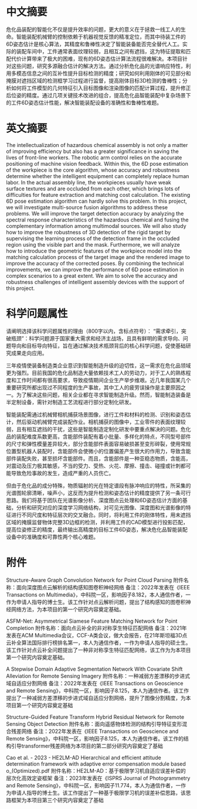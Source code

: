 # 中文摘要

危化品装配的智能化不仅是提升效率的问题，更大的意义在于拯救一线工人的生命。智能装配机械臂的控制依赖于机器视觉反馈的精准定位，而其中待装工件的6D姿态估计是核心算法，其精度和鲁棒性决定了智能装备能否完全替代人工。实际的装配车间中，工件通常表面纹理较弱，且相互之间有遮挡，这为特征提取和匹配代价计算带来了极大的困难，现有的6D姿态估计算法流程很难解决。本项目针对这些问题，研究多源融合估计的解决方法。通过分析危化品的光谱响应特性，利用多模态信息之间的互补性提升目标检测的精度；研究如何利用刚体的可见部分和掩膜对遮挡区域的检测框学习过程进行监督，提高刚体目标3D检测的鲁棒性；分析如何将工件模型的几何特征引入目标图像和渲染图像的匹配计算过程，提升修正后位姿的精度。通过几项关键技术改进的组合，提高危化品智能装配中复杂场景下的工件6D姿态估计性能，解决智能装配设备的准确性和鲁棒性难题。

# 英文摘要

The intellectualization of hazardous chemical assembly is not only a matter of improving efficiency but also has a greater significance in saving the lives of front-line workers. The robotic arm control relies on the accurate positioning of machine vision feedback. Within this, the 6D pose estimation of the workpiece is the core algorithm, whose accuracy and robustness determine whether the intelligent equipment can completely replace human labor. In the actual assembly line, the workpieces usually have weak surface textures and are occluded from each other, which brings lots of difficulties for feature extraction and matching cost calculation. The existing 6D pose estimation algorithm can hardly solve this problem. In this project, we will investigate multi-source fusion algorithms to address these problems. We will improve the target detection accuracy by analyzing the spectral response characteristics of the hazardous chemical and fusing the complementary information among multimodal sources. We will also study how to improve the robustness of 3D detection of the rigid target by supervising the learning process of the detection frame in the occluded region using the visible part and the mask. Furthermore, we will analyze how to introduce the geometric features of the workpiece model into the matching calculation process of the target image and the rendered image to improve the accuracy of the corrected poses. By combining the technical improvements, we can improve the performance of 6D pose estimation in complex scenarios to a great extent. We aim to solve the accuracy and robustness challenges of intelligent assembly devices with the support of this project.




# 科学问题属性
请阐明选择该科学问题属性的理由（800字以内，含标点符号）：
“需求牵引，突破瓶颈”：科学问题源于国家重大需求和经济主战场，且具有鲜明的需求导向、问题导向和目标导向特征，旨在通过解决技术瓶颈背后的核心科学问题，促使基础研究成果走向应用。

三年疫情使装备制造类企业意识到智能制造升级的迫切性，这一需求在危化品领域更为强烈。目前我国的危化品制造大量依赖技术工人的劳动力，对于工人的熟练程度和工作时间都有很高要求，导致疫情期间企业生产举步维艰。近几年我国某几个重要研究所都出现过不同程度的生产事故，其中工人的疲劳误操作是主要原因之一。为了解决这些问题，相关企业都在寻求智能制造升级。然而，智能制造装备是半定制设备，需针对制造工艺流程进行部分定制化研发。

智能装配需通过机械臂相机捕获场景图像，进行工件和材料的检测、识别和姿态估计，然后驱动机械臂完成装配作业。相机捕获的图像中，工业零件的表面纹理较弱，且有相互遮挡的干扰，这些是智能制造定制化研发中要重点解决的问题。危化品的装配难度系数更高，含能部件装配有着小批量、多样化的特点，不同型号部件的尺寸和弹性模量差异较大，部分含能部件表面容易破损甚至变形碎裂，使用常规位置型机器人装配时，含能部件会使微小的位置偏差产生很大的作用力，导致含能部件装配失败，甚至损坏含能部件。而且，含能部件是一种亚稳态物质，含能高，对震动及压力极其敏感，不当的受力、受热、火花、摩擦、撞击、碰撞或针刺都可能导致危险事故的发生，造成严重的人员伤亡。

但由于危化品的成分特殊，物质辐射的光在特定谱段有脉冲响应的特性，所采集的光谱图轮廓清晰，噪声小，这反而为提升检测和姿态估计的精度提供了另一条可行思路。我们将基于团队在光谱影像分析、深度图点云处理和6D姿态估计方面的基础，分析和研究对应的深度学习网络结构，对可见光图像、深度图和光谱影像的特征进行不同尺度和特征层次的交叉融合。同时，将利用工件的刚体特性，用未遮挡区域的掩膜监督物体完整3D边框的检测，并利用工件的CAD模型进行投影匹配，提高位姿修正的精度，最终输出高精度的目标工件6D姿态，解决危化品智能装配设备中的准确度和可靠性两个核心难题。

# 附件

Structure-Aware Graph Convolution Network for Point Cloud Parsing
附件名称：面向深度图点云解析的结构感知图卷积神经网络
备注：2022年发表在《IEEE Transactions on Multimedia》，中科院一区，影响因子8.182，本人通信作者，一作为申请人指导的博士生。该工作针对点云解析问题，提出了结构感知的图卷积神经网络方法，为本项目的第一个研究内容奠定基础。

ASFM-Net: Asymmetrical Siamese Feature Matching Network for Point Completion
附件名称：面向点云补全的非对称孪生特征匹配网络
备注：2021年发表在ACM Multimedia会议，CCF-A类会议，做大会报告，在21年斯坦福3D点云补全算法国际排行榜排名第一，本人为通信作者，一作为申请人指导的硕士生。该工作针对点云补全问题提出了一种非对称孪生特征匹配网络，该工作为为本项目第一个研究内容奠定基础。

A Stepwise Domain Adaptive Segmentation Network With Covariate Shift Alleviation for Remote Sensing Imagery
附件名称：一种减弱方差漂移的步进式域自适应分割网络
备注：2022年发表在《IEEE Transactions on Geoscience and Remote Sensing》，中科院一区，影响因子8.125，本人为通信作者。该工作提出了一种减弱方差漂移的步进式域自适应分割网络，提升了图像分割精度，为本项目第一个研究内容奠定基础

Structure-Guided Feature Transform Hybrid Residual Network for Remote Sensing Object Detection
附件名称：面向遥感物体检测的结构引导特征变形混合残差网络
备注：2022年发表在《IEEE Transactions on Geoscience and Remote Sensing》，中科院一区，影响因子8.125，本人为通信作者。该工作的结构引导transformer残差网络为本项目的第二部分研究内容奠定了基础

Cao et al. - 2023 - HE2LM-AD Hierarchical and efficient attitude determination framework with adaptive error compensation module based o_(Optimized).pdf
附件名称：HE2LM-AD：基于极限学习机自适应误差补偿的层次化高效定姿框架
备注：2023年发表在《ISPRS Journal of Photogrammetry and Remote Sensing》，中科院一区，影响因子11.774，本人为通信作者，一作为申请人指导的博士生。该工作提出了一种基于极限学习机的误差补偿思路，该思路框架为本项目第三个研究内容奠定了基础
